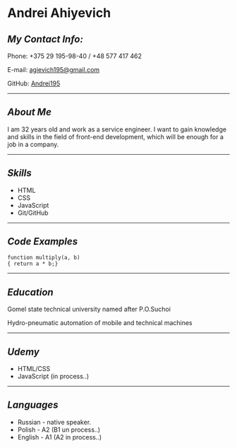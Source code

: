 # Andrei Ahiyevich
## *My Contact Info:*
Phone: +375 29 195-98-40 / +48 577 417 462

E-mail: agievich195@gmail.com

GitHub: [Andrei195](https://github.com/Andrei195)

---
## *About Me*
I am 32 years old and work as a service engineer. I want to gain knowledge and skills in the field of front-end development, which will be enough for a job in a company.

---
## *Skills*
- HTML
- CSS
- JavaScript
- Git/GitHub
---
## *Code Examples*
```
function multiply(a, b)
{ return a * b;}

```
---
## *Education*
Gomel state technical university named after P.O.Suchoi

Hydro-pneumatic automation of mobile and technical machines

---
## *Udemy*
+ HTML/CSS
+ JavaScript (in process..)
---
## *Languages*
- Russian - native speaker.
- Polish - A2 (B1 un process..)
- English - A1 (A2 in process..)
